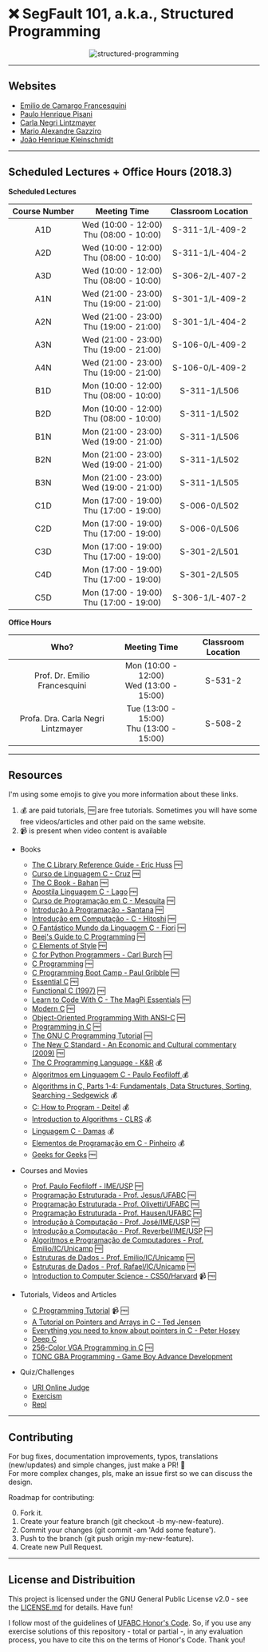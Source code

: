 # :x: SegFault 101, a.k.a., Structured Programming

<p align="center"

![structured-programming](https://imgs.xkcd.com/comics/compiling.png)
>
</p>

---

## Websites

- [Emilio de Camargo Francesquini](http://professor.ufabc.edu.br/~e.francesquini/2018.q3.pe/)
- [Paulo Henrique Pisani](http://professor.ufabc.edu.br/~paulo.pisani/)
- [Carla Negri Lintzmayer](http://professor.ufabc.edu.br/~carla.negri/cursos/2018Q3-PE/)
- [Mario Alexandre Gazziro](http://professor.ufabc.edu.br/~mario.gazziro/)
- [João Henrique Kleinschmidt](http://professor.ufabc.edu.br/~joao.kleinschmidt/prog2018.html)

---

## Scheduled Lectures + Office Hours (2018.3)

**Scheduled Lectures**

|  Course Number  | Meeting Time | Classroom Location |
| :-----------------------: | :--------------------------: | :--------------------: |
| A1D | Wed (10:00 - 12:00) <br/> Thu (08:00 - 10:00) | S-311-1/L-409-2 |
| A2D | Wed (10:00 - 12:00) <br/> Thu (08:00 - 10:00) | S-311-1/L-404-2 |
| A3D | Wed (10:00 - 12:00) <br/> Thu (08:00 - 10:00) | S-306-2/L-407-2 |
| A1N | Wed (21:00 - 23:00) <br/> Thu (19:00 - 21:00) | S-301-1/L-409-2 |
| A2N | Wed (21:00 - 23:00) <br/> Thu (19:00 - 21:00) | S-301-1/L-404-2 |
| A3N | Wed (21:00 - 23:00) <br/> Thu (19:00 - 21:00) | S-106-0/L-409-2 |
| A4N | Wed (21:00 - 23:00) <br/> Thu (19:00 - 21:00) | S-106-0/L-409-2 |
| B1D | Mon (10:00 - 12:00) <br/> Thu (08:00 - 10:00) | S-311-1/L506 |
| B2D | Mon (10:00 - 12:00) <br/> Thu (08:00 - 10:00) | S-311-1/L502 |
| B1N | Mon (21:00 - 23:00) <br/> Wed (19:00 - 21:00) | S-311-1/L506 |
| B2N | Mon (21:00 - 23:00) <br/> Wed (19:00 - 21:00) | S-311-1/L502 |
| B3N | Mon (21:00 - 23:00) <br/> Wed (19:00 - 21:00) | S-311-1/L505 |
| C1D | Mon (17:00 - 19:00) <br/> Thu (17:00 - 19:00) | S-006-0/L502 |
| C2D | Mon (17:00 - 19:00) <br/> Thu (17:00 - 19:00) | S-006-0/L506 |
| C3D | Mon (17:00 - 19:00) <br/> Thu (17:00 - 19:00) | S-301-2/L501 |
| C4D | Mon (17:00 - 19:00) <br/> Thu (17:00 - 19:00) | S-301-2/L505 |
| C5D | Mon (17:00 - 19:00) <br/> Thu (17:00 - 19:00) | S-306-1/L-407-2 |

**Office Hours**

|  Who?  | Meeting Time | Classroom Location |
| :-----------------------: | :--------------------------: | :--------------------: |
| Prof. Dr. Emilio Francesquini | Mon (10:00 - 12:00) <br/> Wed (13:00 - 15:00) | S-531-2 |
| Profa. Dra. Carla Negri Lintzmayer | Tue (13:00 - 15:00) <br/> Thu (13:00 - 15:00) | S-508-2 |

---

## Resources

I'm using some emojis to give you more information about these links.

1. :moneybag: are paid tutorials, :free: are free tutorials. Sometimes you will have some free videos/articles and other paid on the same website.
2. :video_camera: is present when video content is available

- Books

	- [The C Library Reference Guide - Eric Huss](https://www-s.acm.illinois.edu/webmonkeys/book/c_guide/) :free:
	- [Curso de Linguagem C - Cruz](http://equipe.nce.ufrj.br/adriano/c/apostila/texfiles/apostilaC.pdf) :free:
	- [The C Book - Bahan](http://publications.gbdirect.co.uk/c_book/) :free:
	- [Apostila Linguagem C - Lago](https://www.ime.usp.br/~slago/slago-C.pdf) :free:
	- [Curso de Programação em C - Mesquita](http://www2.dcc.ufmg.br/disciplinas/pc/source/introducao_c_renatocm_deeufmg.pdf) :free:
	- [Introdução à Programação - Santana](https://github.com/ufpb-computacao/introducao-a-programacao-livro/releases) :free:
	- [Introdução em Computação - C - Hitoshi](http://www.ime.usp.br/%7Eelo/IntroducaoComputacao/) :free:
	- [O Fantástico Mundo da Linguagem C - Fiori](https://fiorix.files.wordpress.com/2014/04/o-fantc3a1stico-mundo-da-linguagem-c.pdf) :free:
	- [Beej's Guide to C Programming](http://beej.us/guide/bgc/) :free:
	- [C Elements of Style](http://www.oualline.com/books.free/style/) :free:
	- [C for Python Programmers - Carl Burch](http://www.toves.org/books/cpy/) :free:
	- [C Programming](https://en.wikibooks.org/wiki/Programming%3AC) :free:
	- [C Programming Boot Camp - Paul Gribble](http://www.gribblelab.org/CBootCamp/) :free:
	- [Essential C](http://cslibrary.stanford.edu/101/EssentialC.pdf) :free:
	- [Functional C (1997)](https://research.utwente.nl/files/5128727/book.pdf) :free:
	- [Learn to Code With C - The MagPi Essentials](https://www.raspberrypi.org/magpi-issues/Essentials_C_v1.pdf) :free:
	- [Modern C](http://icube-icps.unistra.fr/img_auth.php/d/db/ModernC.pdf) :free:
	- [Object-Oriented Programming With ANSI-C](http://www.planetpdf.com/codecuts/pdfs/ooc.pdf) :free:
	- [Programming in C](http://ee.hawaii.edu/~tep/EE160/Book/PDF/) :free:
	- [The GNU C Programming Tutorial](http://www.crasseux.com/books/ctut.pdf) :free:
	- [The New C Standard - An Economic and Cultural commentary (2009)](http://www.knosof.co.uk/cbook/cbook.html) :free:
	- [The C Programming Language - K&R](https://www.amazon.com/Programming-Language-Brian-W-Kernighan/dp/0131101633/ref=sr_1_3?s=books&ie=UTF8&qid=1537170981&sr=1-3&keywords=the+c+programming+language) :moneybag:
	- [Algoritmos em Linguagem C - Paulo Feofiloff ](https://www.ime.usp.br/~pf/algoritmos-livro/) :moneybag:
	- [Algorithms in C, Parts 1-4: Fundamentals, Data Structures, Sorting, Searching - Sedgewick](https://www.amazon.com/Algorithms-Parts-1-4-Fundamentals-Structures/dp/0201314525) :moneybag:
	- [C: How to Program - Deitel]() :moneybag:
	- [Introduction to Algorithms - CLRS](https://www.amazon.com.br/Algorithms-Robert-Sedgewick/dp/032157351X?tag=goog0ef-20&smid=A1ZZFT5FULY4LN&ascsubtag=ec346171-74fd-4301-95f0-7dcdaec0ac06) :moneybag:
	- [Linguagem C - Damas](https://www.amazon.com.br/dp/B073DR7NVY/ref=dp-kindle-redirect?_encoding=UTF8&btkr=1) :moneybag:
	- [Elementos de Programação em C - Pinheiro](https://www.amazon.com.br/Elementos-Programa%C3%A7%C3%A3o-Francisco-Cartaxo-Pinheiro-ebook/dp/B017A24DEY?keywords=programa%C3%A7%C3%A3o+C+PINHEIRO&qid=1537171219&s=STRING%28kindle-human-store-name%29&sr=1-1-catcorr&ref=sr_1_1)  :moneybag:
	- [Geeks for Geeks](http://www.cdn.geeksforgeeks.org/fundamentals-of-algorithms/) :free:

- Courses and Movies

	- [Prof. Paulo Feofiloff - IME/USP](https://www.ime.usp.br/~pf/algoritmos/) :free:
	- [Programação Estruturada - Prof. Jesus/UFABC](http://professor.ufabc.edu.br/~jesus.mena/courses/mcta028-3q-2017/) :free:
	- [Programação Estruturada - Prof. Olivetti/UFABC](https://folivetti.github.io/courses/ProgramacaoEstruturada/) :free:
	- [Programação Estruturada - Prof. Hausen/UFABC](http://compscinet.org/hausen/courses/2016/q3/progest/) :free:
	- [Introdução à Computação  - Prof. José/IME/USP](http://www.ime.usp.br/~jose/mac2166-06/indice.html) :free:
	- [Introdução a Computação - Prof. Reverbel/IME/USP](https://www.ime.usp.br/~reverbel/mac110/) :free:
	- [Algoritmos e Programação de Computadores - Prof. Emilio/IC/Unicamp](http://www.ic.unicamp.br/~francesquini/mc102/) :free:
	- [Estruturas de Dados - Prof. Emilio/IC/Unicamp](http://www.ic.unicamp.br/~francesquini/mc202/) :free:
	- [Estruturas de Dados - Prof. Rafael/IC/Unicamp](http://ic.unicamp.br/~rafael/cursos/1s2018/mc202/index.html) :free:
	- [Introduction to Computer Science - CS50/Harvard](https://www.edx.org/course/introduction-computer-science-harvardx-cs50x#.VNsjDvmUcmQ) :video_camera: :free: 

- Tutorials, Videos and Articles

	- [C Programming Tutorial](https://www.youtube.com/playlist?list=PL_RGaFnxSHWoGzOXqtKeM71OLpvZbuU0P) :video_camera: :free: 
	- [A Tutorial on Pointers and Arrays in C - Ted Jensen](http://home.netcom.com/~tjensen/ptr/pointers.htm) 
	- [Everything you need to know about pointers in C - Peter Hosey](http://boredzo.org/pointers/)
	- [Deep C](http://www.slideshare.net/olvemaudal/deep-c)
	- [256-Color VGA Programming in C](http://www.brackeen.com/vga/) :free:
	- [TONC GBA Programming - Game Boy Advance Development](http://www.coranac.com/tonc/text/toc.htm)

- Quiz/Challenges
	
	- [URI Online Judge](https://www.urionlinejudge.com.br/)
	- [Exercism](https://exercism.io/tracks/c)
	- [Repl](https://repl.it/languages/c)

---

## Contributing

For bug fixes, documentation improvements, typos, translations (new/updates) and simple changes, just make a PR! :tada: <br/>
For more complex changes, pls, make an issue first so we can discuss the design. <br/>

Roadmap for contributing: </br>

0. Fork it.
1. Create your feature branch (git checkout -b my-new-feature).
2. Commit your changes (git commit -am 'Add some feature').
3. Push to the branch (git push origin my-new-feature).
4. Create new Pull Request.

---

## License and Distribuition

This project is licensed under the GNU General Public License v2.0 - see the [LICENSE.md](https://github.com/el-cardu/structured-programming-notes/blob/master/LICENSE) for details. Have fun! </br>

I follow most of the guidelines of [UFABC Honor's Code](http://professor.ufabc.edu.br/~e.francesquini/codigodehonra/). So, if you use any exercise solutions of this repository - total or partial -, in any evaluation process, you have to cite this on the terms of Honor's Code. Thank you!